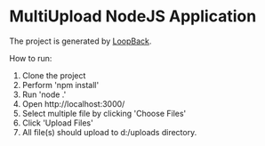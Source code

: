 # MultiUpload NodeJS Application

The project is generated by [LoopBack](http://loopback.io).

How to run:
1. Clone the project
2. Perform 'npm install'
3. Run 'node .'
4. Open http://localhost:3000/
5. Select multiple file by clicking 'Choose Files'
6. Click 'Upload Files' 
7. All file(s) should upload to d:/uploads directory.
